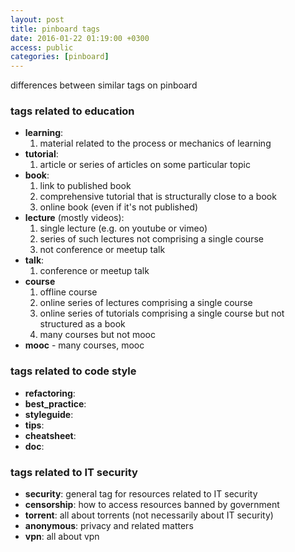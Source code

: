 ```yaml
---
layout: post
title: pinboard tags
date: 2016-01-22 01:19:00 +0300
access: public
categories: [pinboard]
---
```


differences between similar tags on pinboard

<!-- more -->

### tags related to education

- **learning**:
  1. material related to the process or mechanics of learning
- **tutorial**:
  1. article or series of articles on some particular topic
- **book**:
  1. link to published book
  2. comprehensive tutorial that is structurally close to a book
  3. online book (even if it's not published)
- **lecture** (mostly videos):
  1. single lecture (e.g. on youtube or vimeo)
  2. series of such lectures not comprising a single course
  3. not conference or meetup talk
- **talk**:
  1. conference or meetup talk
- **course**
  1. offline course
  2. online series of lectures comprising a single course
  3. online series of tutorials comprising a single course
     but not structured as a book
  4. many courses but not mooc
- **mooc** - many courses, mooc

### tags related to code style

- **refactoring**:
- **best_practice**:
- **styleguide**:
- **tips**:
- **cheatsheet**:
- **doc**:

### tags related to IT security

- **security**: general tag for resources related to IT security
- **censorship**: how to access resources banned by government
- **torrent**: all about torrents (not necessarily about IT security)
- **anonymous**: privacy and related matters
- **vpn**: all about vpn
